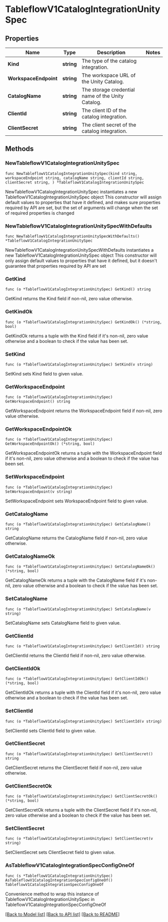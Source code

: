 # TableflowV1CatalogIntegrationUnitySpec

## Properties

Name | Type | Description | Notes
------------ | ------------- | ------------- | -------------
**Kind** | **string** | The type of the catalog integration. | 
**WorkspaceEndpoint** | **string** | The workspace URL of the Unity Catalog. | 
**CatalogName** | **string** | The storage credential name of the Unity Catalog. | 
**ClientId** | **string** | The client ID of the catalog integration. | 
**ClientSecret** | **string** | The client secret of the catalog integration. | 

## Methods

### NewTableflowV1CatalogIntegrationUnitySpec

`func NewTableflowV1CatalogIntegrationUnitySpec(kind string, workspaceEndpoint string, catalogName string, clientId string, clientSecret string, ) *TableflowV1CatalogIntegrationUnitySpec`

NewTableflowV1CatalogIntegrationUnitySpec instantiates a new TableflowV1CatalogIntegrationUnitySpec object
This constructor will assign default values to properties that have it defined,
and makes sure properties required by API are set, but the set of arguments
will change when the set of required properties is changed

### NewTableflowV1CatalogIntegrationUnitySpecWithDefaults

`func NewTableflowV1CatalogIntegrationUnitySpecWithDefaults() *TableflowV1CatalogIntegrationUnitySpec`

NewTableflowV1CatalogIntegrationUnitySpecWithDefaults instantiates a new TableflowV1CatalogIntegrationUnitySpec object
This constructor will only assign default values to properties that have it defined,
but it doesn't guarantee that properties required by API are set

### GetKind

`func (o *TableflowV1CatalogIntegrationUnitySpec) GetKind() string`

GetKind returns the Kind field if non-nil, zero value otherwise.

### GetKindOk

`func (o *TableflowV1CatalogIntegrationUnitySpec) GetKindOk() (*string, bool)`

GetKindOk returns a tuple with the Kind field if it's non-nil, zero value otherwise
and a boolean to check if the value has been set.

### SetKind

`func (o *TableflowV1CatalogIntegrationUnitySpec) SetKind(v string)`

SetKind sets Kind field to given value.


### GetWorkspaceEndpoint

`func (o *TableflowV1CatalogIntegrationUnitySpec) GetWorkspaceEndpoint() string`

GetWorkspaceEndpoint returns the WorkspaceEndpoint field if non-nil, zero value otherwise.

### GetWorkspaceEndpointOk

`func (o *TableflowV1CatalogIntegrationUnitySpec) GetWorkspaceEndpointOk() (*string, bool)`

GetWorkspaceEndpointOk returns a tuple with the WorkspaceEndpoint field if it's non-nil, zero value otherwise
and a boolean to check if the value has been set.

### SetWorkspaceEndpoint

`func (o *TableflowV1CatalogIntegrationUnitySpec) SetWorkspaceEndpoint(v string)`

SetWorkspaceEndpoint sets WorkspaceEndpoint field to given value.


### GetCatalogName

`func (o *TableflowV1CatalogIntegrationUnitySpec) GetCatalogName() string`

GetCatalogName returns the CatalogName field if non-nil, zero value otherwise.

### GetCatalogNameOk

`func (o *TableflowV1CatalogIntegrationUnitySpec) GetCatalogNameOk() (*string, bool)`

GetCatalogNameOk returns a tuple with the CatalogName field if it's non-nil, zero value otherwise
and a boolean to check if the value has been set.

### SetCatalogName

`func (o *TableflowV1CatalogIntegrationUnitySpec) SetCatalogName(v string)`

SetCatalogName sets CatalogName field to given value.


### GetClientId

`func (o *TableflowV1CatalogIntegrationUnitySpec) GetClientId() string`

GetClientId returns the ClientId field if non-nil, zero value otherwise.

### GetClientIdOk

`func (o *TableflowV1CatalogIntegrationUnitySpec) GetClientIdOk() (*string, bool)`

GetClientIdOk returns a tuple with the ClientId field if it's non-nil, zero value otherwise
and a boolean to check if the value has been set.

### SetClientId

`func (o *TableflowV1CatalogIntegrationUnitySpec) SetClientId(v string)`

SetClientId sets ClientId field to given value.


### GetClientSecret

`func (o *TableflowV1CatalogIntegrationUnitySpec) GetClientSecret() string`

GetClientSecret returns the ClientSecret field if non-nil, zero value otherwise.

### GetClientSecretOk

`func (o *TableflowV1CatalogIntegrationUnitySpec) GetClientSecretOk() (*string, bool)`

GetClientSecretOk returns a tuple with the ClientSecret field if it's non-nil, zero value otherwise
and a boolean to check if the value has been set.

### SetClientSecret

`func (o *TableflowV1CatalogIntegrationUnitySpec) SetClientSecret(v string)`

SetClientSecret sets ClientSecret field to given value.



### AsTableflowV1CatalogIntegrationSpecConfigOneOf

`func (s *TableflowV1CatalogIntegrationUnitySpec) AsTableflowV1CatalogIntegrationSpecConfigOneOf() TableflowV1CatalogIntegrationSpecConfigOneOf`

Convenience method to wrap this instance of TableflowV1CatalogIntegrationUnitySpec in TableflowV1CatalogIntegrationSpecConfigOneOf

[[Back to Model list]](../README.md#documentation-for-models) [[Back to API list]](../README.md#documentation-for-api-endpoints) [[Back to README]](../README.md)


